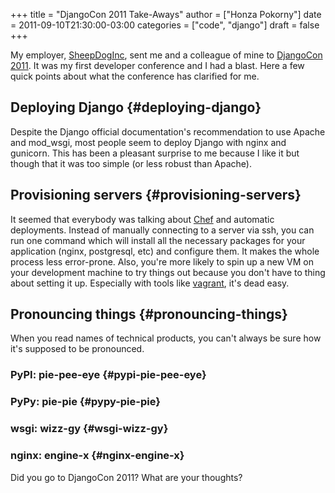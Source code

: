 +++
title = "DjangoCon 2011 Take-Aways"
author = ["Honza Pokorny"]
date = 2011-09-10T21:30:00-03:00
categories = ["code", "django"]
draft = false
+++

My employer, [SheepDogInc](http://www.sheepdoginc.ca/), sent me and a colleague of mine to [DjangoCon
2011](http://djangocon.us/). It was my first developer conference and I had a blast. Here a few
quick points about what the conference has clarified for me.


## Deploying Django {#deploying-django}

Despite the Django official documentation's recommendation to use Apache and
mod\_wsgi, most people seem to deploy Django with nginx and gunicorn. This has
been a pleasant surprise to me because I like it but though that it was too
simple (or less robust than Apache).


## Provisioning servers {#provisioning-servers}

It seemed that everybody was talking about [Chef](http://www.opscode.com/chef/) and automatic deployments.
Instead of manually connecting to a server via ssh, you can run one command
which will install all the necessary packages for your application (nginx,
postgresql, etc) and configure them. It makes the whole process less
error-prone. Also, you're more likely to spin up a new VM on your development
machine to try things out because you don't have to thing about setting it up.
Especially with tools like [vagrant](http://vagrantup.com/), it's dead easy.


## Pronouncing things {#pronouncing-things}

When you read names of technical products, you can't always be sure how it's
supposed to be pronounced.


### PyPI: pie-pee-eye {#pypi-pie-pee-eye}


### PyPy: pie-pie {#pypy-pie-pie}


### wsgi: wizz-gy {#wsgi-wizz-gy}


### nginx: engine-x {#nginx-engine-x}

Did you go to DjangoCon 2011? What are your thoughts?
